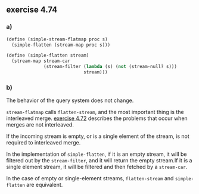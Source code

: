 ## exercise 4.74

### a)

``` Scheme
(define (simple-stream-flatmap proc s)
  (simple-flatten (stream-map proc s)))

(define (simple-flatten stream)
  (stream-map stream-car
              (stream-filter (lambda (s) (not (stream-null? s))) 
                             stream)))
``` 

### b)

The behavior of the query system does not change.

`stream-flatmap` calls `flatten-stream`, and the most important thing is the interleaved merge. [exercise 4.72](./4.72.md) describes the problems that occur when merges are not interleaved.

If the incoming stream is empty, or is a single element of the stream, is not required to interleaved merge.

In the implementation of `simple-flatten`, if it is an empty stream, it will be filtered out by the `stream-filter`, and it will return the empty stream.If it is a single element stream, it will be filtered and then fetched by a `stream-car`.

In the case of empty or single-element streams, `flatten-stream` and `simple-flatten` are equivalent.
